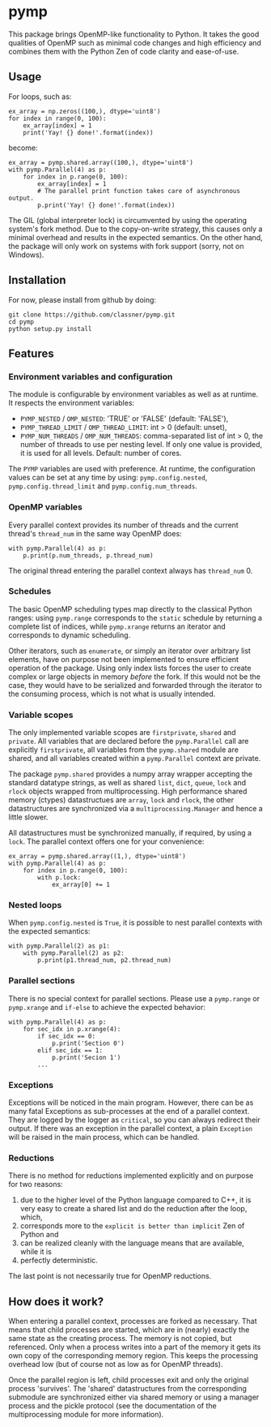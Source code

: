 
# pymp

This package brings OpenMP-like functionality to Python. It takes the good
qualities of OpenMP such as minimal code changes and high efficiency and
combines them with the Python Zen of code clarity and ease-of-use.

## Usage

For loops, such as:

```
ex_array = np.zeros((100,), dtype='uint8')
for index in range(0, 100):
    ex_array[index] = 1
    print('Yay! {} done!'.format(index))
```

become:

```
ex_array = pymp.shared.array((100,), dtype='uint8')
with pymp.Parallel(4) as p:
    for index in p.range(0, 100):
        ex_array[index] = 1
        # The parallel print function takes care of asynchronous output.
        p.print('Yay! {} done!'.format(index))
```

The GIL (global interpreter lock) is circumvented by using the operating
system's fork method. Due to the copy-on-write strategy, this causes
only a minimal overhead and results in the expected semantics. On the
other hand, the package will only work on systems with fork support (sorry,
not on Windows).

## Installation

For now, please install from github by doing:

```
git clone https://github.com/classner/pymp.git
cd pymp
python setup.py install
```

## Features

### Environment variables and configuration

The module is configurable by environment variables as well as at runtime.
It respects the environment variables:
* `PYMP_NESTED` / `OMP_NESTED`: 'TRUE' or 'FALSE' (default: 'FALSE'),
* `PYMP_THREAD_LIMIT` / `OMP_THREAD_LIMIT`: int > 0 (default: unset),
* `PYMP_NUM_THREADS` / `OMP_NUM_THREADS`: comma-separated list of int > 0,
the number of threads to use per nesting level. If only one value is provided,
it is used for all levels. Default: number of cores.

The `PYMP` variables are used with preference. At runtime, the configuration
values can be set at any time by using: `pymp.config.nested`,
`pymp.config.thread_limit` and `pymp.config.num_threads`.

### OpenMP variables

Every parallel context provides its number of threads and the current thread's
`thread_num` in the same way OpenMP does:

```
with pymp.Parallel(4) as p:
    p.print(p.num_threads, p.thread_num)
```

The original thread entering the parallel context always has `thread_num` 0.

### Schedules

The basic OpenMP scheduling types map directly to the classical Python ranges:
using `pymp.range` corresponds to the `static` schedule by returning a complete
list of indices, while `pymp.xrange` returns an iterator and corresponds to
dynamic scheduling.

Other iterators, such as `enumerate`, or simply an iterator over arbitrary
list elements, have on purpose not been implemented to ensure efficient
operation of the package. Using only index lists forces the user to create
complex or large objects in memory *before* the fork. If this would not be the
case, they would have to be serialized and forwarded through the iterator to the
consuming process, which is not what is usually intended.

### Variable scopes

The only implemented variable scopes are `firstprivate`, `shared` and
`private`. All variables that are declared before the `pymp.Parallel` call
are explicitly `firstprivate`, all variables from the `pymp.shared`
module are shared, and all variables created within a `pymp.Parallel` context
are private.

The package `pymp.shared` provides a numpy array wrapper accepting the standard
datatype strings, as well as shared `list`, `dict`, `queue`, `lock` and `rlock`
objects wrapped from multiprocessing. High performance shared memory (ctypes)
datastructues are `array`, `lock` and `rlock`, the other datastructures are
synchronized via a `multiprocessing.Manager` and hence a little slower.

All datastructures must be synchronized manually, if required, by using a
`lock`. The parallel context offers one for your convenience:

```
ex_array = pymp.shared.array((1,), dtype='uint8')
with pymp.Parallel(4) as p:
    for index in p.range(0, 100):
        with p.lock:
            ex_array[0] += 1
```

### Nested loops

When `pymp.config.nested` is `True`, it is possible to nest parallel contexts
with the expected semantics:

```
with pymp.Parallel(2) as p1:
    with pymp.Parallel(2) as p2:
        p.print(p1.thread_num, p2.thread_num)
```

### Parallel sections

There is no special context for parallel sections. Please use a `pymp.range` or
`pymp.xrange` and `if-else` to achieve the expected behavior:

```
with pymp.Parallel(4) as p:
    for sec_idx in p.xrange(4):
        if sec_idx == 0:
            p.print('Section 0')
        elif sec_idx == 1:
            p.print('Secion 1')
        ...
```

### Exceptions

Exceptions will be noticed in the main program. However, there can be as many
fatal Exceptions as sub-processes at the end of a parallel context. They are
logged by the logger as `critical`, so you can always redirect their output.
If there was an exception in the parallel context, a plain `Exception` will
be raised in the main process, which can be handled.

### Reductions

There is no method for reductions implemented explicitly and on purpose for
two reasons:

1. due to the higher level of the Python language compared to C++, it is very
easy to create a shared list and do the reduction after the loop, which,
2. corresponds more to the `explicit is better than implicit` Zen of Python and
3. can be realized cleanly with the language means that are available, while it is
4. perfectly deterministic.

The last point is not necessarily true for OpenMP reductions.


## How does it work?

When entering a parallel context, processes are forked as necessary. That means
that child processes are started, which are in (nearly) exactly the same state
as the creating process. The memory is not copied, but referenced. Only when a
process writes into a part of the memory it gets its own copy of the
corresponding memory region. This keeps the processing overhead low (but of
course not as low as for OpenMP threads).

Once the parallel region is left, child processes exit and only the original
process 'survives'. The 'shared' datastructures from the corresponding submodule
are synchronized either via shared memory or using a manager process and the
pickle protocol (see the documentation of the multiprocessing module for more
information).
